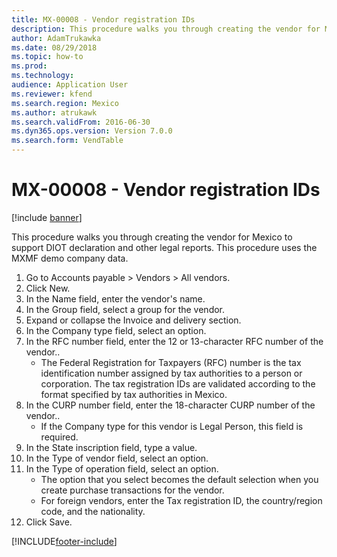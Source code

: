 ```yaml
---
title: MX-00008 - Vendor registration IDs
description: This procedure walks you through creating the vendor for Mexico to support DIOT declaration and other legal reports.
author: AdamTrukawka
ms.date: 08/29/2018
ms.topic: how-to
ms.prod: 
ms.technology: 
audience: Application User
ms.reviewer: kfend
ms.search.region: Mexico
ms.author: atrukawk
ms.search.validFrom: 2016-06-30
ms.dyn365.ops.version: Version 7.0.0
ms.search.form: VendTable
---
```

# MX-00008 - Vendor registration IDs

[!include [banner](../../includes/banner.md)]

This procedure walks you through creating the vendor for Mexico to support DIOT declaration and other legal reports. This procedure uses the MXMF demo company data.

1. Go to Accounts payable > Vendors > All vendors.
2. Click New.
3. In the Name field, enter the vendor's name.
4. In the Group field, select a group for the vendor.
5. Expand or collapse the Invoice and delivery section.
6. In the Company type field, select an option.
7. In the RFC number field, enter the 12 or 13-character RFC number of the vendor..
    * The Federal Registration for Taxpayers (RFC) number is the tax identification number assigned by tax authorities to a person or corporation. The tax registration IDs are validated according to the format specified by tax authorities in Mexico.  
8. In the CURP number field, enter the 18-character CURP number of the vendor..
    * If the Company type for this vendor is Legal Person, this field is required.  
9. In the State inscription field, type a value.
10. In the Type of vendor field, select an option.
11. In the Type of operation field, select an option.
    * The option that you select becomes the default selection when you create purchase transactions for the vendor.  
    * For foreign vendors, enter the Tax registration ID, the country/region code, and the nationality.  
12. Click Save.



[!INCLUDE[footer-include](../../../includes/footer-banner.md)]
